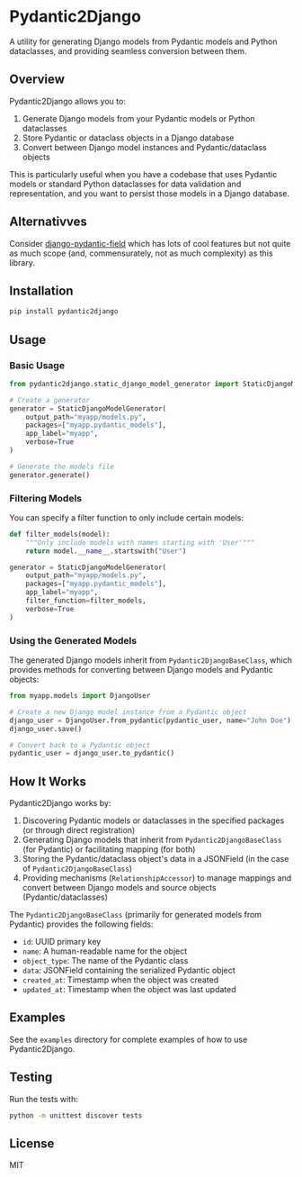 # Pydantic2Django

A utility for generating Django models from Pydantic models and Python dataclasses, and providing seamless conversion between them.

## Overview

Pydantic2Django allows you to:

1. Generate Django models from your Pydantic models or Python dataclasses
2. Store Pydantic or dataclass objects in a Django database
3. Convert between Django model instances and Pydantic/dataclass objects

This is particularly useful when you have a codebase that uses Pydantic models or standard Python dataclasses for data validation and representation, and you want to persist those models in a Django database.

## Alternativves

Consider [django-pydantic-field](https://github.com/surenkov/django-pydantic-field) which has lots of cool features but not quite as much scope (and, commensurately, not as much complexity) as this library. 

## Installation

```bash
pip install pydantic2django
```

## Usage

### Basic Usage

```python
from pydantic2django.static_django_model_generator import StaticDjangoModelGenerator

# Create a generator
generator = StaticDjangoModelGenerator(
    output_path="myapp/models.py",
    packages=["myapp.pydantic_models"],
    app_label="myapp",
    verbose=True
)

# Generate the models file
generator.generate()
```

### Filtering Models

You can specify a filter function to only include certain models:

```python
def filter_models(model):
    """Only include models with names starting with 'User'"""
    return model.__name__.startswith("User")

generator = StaticDjangoModelGenerator(
    output_path="myapp/models.py",
    packages=["myapp.pydantic_models"],
    app_label="myapp",
    filter_function=filter_models,
    verbose=True
)
```

### Using the Generated Models

The generated Django models inherit from `Pydantic2DjangoBaseClass`, which provides methods for converting between Django models and Pydantic objects:

```python
from myapp.models import DjangoUser

# Create a new Django model instance from a Pydantic object
django_user = DjangoUser.from_pydantic(pydantic_user, name="John Doe")
django_user.save()

# Convert back to a Pydantic object
pydantic_user = django_user.to_pydantic()
```

## How It Works

Pydantic2Django works by:

1. Discovering Pydantic models or dataclasses in the specified packages (or through direct registration)
2. Generating Django models that inherit from `Pydantic2DjangoBaseClass` (for Pydantic) or facilitating mapping (for both)
3. Storing the Pydantic/dataclass object's data in a JSONField (in the case of `Pydantic2DjangoBaseClass`)
4. Providing mechanisms (`RelationshipAccessor`) to manage mappings and convert between Django models and source objects (Pydantic/dataclasses)

The `Pydantic2DjangoBaseClass` (primarily for generated models from Pydantic) provides the following fields:

- `id`: UUID primary key
- `name`: A human-readable name for the object
- `object_type`: The name of the Pydantic class
- `data`: JSONField containing the serialized Pydantic object
- `created_at`: Timestamp when the object was created
- `updated_at`: Timestamp when the object was last updated

## Examples

See the `examples` directory for complete examples of how to use Pydantic2Django.

## Testing

Run the tests with:

```bash
python -m unittest discover tests
```

## License

MIT
